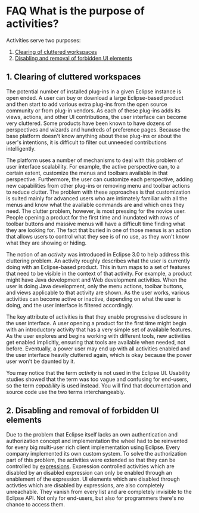 

FAQ What is the purpose of activities?
======================================

Activities serve two purposes:

1.  [Clearing of cluttered workspaces](#1.-Clearing-of-cluttered-workspaces)
2.  [Disabling and removal of forbidden UI elements](#2.-Disabling-and-removal-of-forbidden-UI-elements)

1\. Clearing of cluttered workspaces
------------------------------------

The potential number of installed plug-ins in a given Eclipse instance is open ended. A user can buy or download a large Eclipse-based product and then start to add various extra plug-ins from the open source community or from plug-in vendors. As each of these plug-ins adds its views, actions, and other UI contributions, the user interface can become very cluttered. Some products have been known to have dozens of perspectives and wizards and hundreds of preference pages. Because the base platform doesn't know anything about these plug-ins or about the user's intentions, it is difficult to filter out unneeded contributions intelligently.

The platform uses a number of mechanisms to deal with this problem of user interface scalability. For example, the active perspective can, to a certain extent, customize the menus and toolbars available in that perspective. Furthermore, the user can customize each perspective, adding new capabilities from other plug-ins or removing menu and toolbar actions to reduce clutter. The problem with these approaches is that customization is suited mainly for advanced users who are intimately familiar with all the menus and know what the available commands are and which ones they need. The clutter problem, however, is most pressing for the novice user. People opening a product for the first time and inundated with rows of toolbar buttons and massive menus will have a difficult time finding what they are looking for. The fact that buried in one of those menus is an action that allows users to control what they see is of no use, as they won't know what they are showing or hiding.

The notion of an _activity_ was introduced in Eclipse 3.0 to help address this cluttering problem. An activity roughly describes what the user is currently doing with an Eclipse-based product. This in turn maps to a set of features that need to be visible in the context of that activity. For example, a product might have Java development and Web development activities. When the user is doing Java development, only the menu actions, toolbar buttons, and views applicable to that activity are shown. As the user works, various activities can become active or inactive, depending on what the user is doing, and the user interface is filtered accordingly.

The key attribute of activities is that they enable progressive disclosure in the user interface. A user opening a product for the first time might begin with an introductory activity that has a very simple set of available features. As the user explores and begins working with different tools, new activities get enabled implicitly, ensuring that tools are available when needed, not before. Eventually, a power user may end up with all activities enabled and the user interface heavily cluttered again, which is okay because the power user won't be daunted by it.

You may notice that the term _activity_ is not used in the Eclipse UI. Usability studies showed that the term was too vague and confusing for end-users, so the term _capability_ is used instead. You will find that documentation and source code use the two terms interchangeably.

2\. Disabling and removal of forbidden UI elements
--------------------------------------------------

Due to the problem that Eclipse itself lacks an own authentication and authorization concept and implementation the wheel had to be reinvented for every big multi-user rich client implementation using Eclipse. Every company implemented its own custom system. To solve the authorization part of this problem, the activities were extended so that they can be controlled by [expressions](/Command_Core_Expressions "Command Core Expressions"). Expression controlled activities which are disabled by an disabled expression can only be enabled through an enablement of the expression. UI elements which are disabled through activties which are disabled by expressions, are also completely unreachable. They vanish from every list and are completely invisible to the Eclipse API. Not only for end-users, but also for programmers there's no chance to access them.

  

